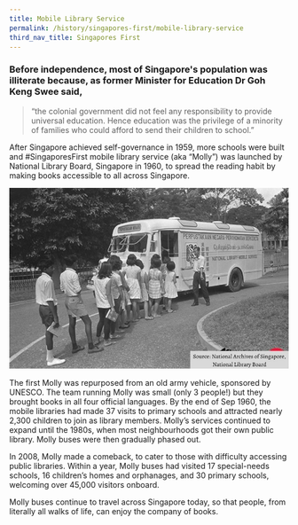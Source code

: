 ```yaml
---
title: Mobile Library Service
permalink: /history/singapores-first/mobile-library-service
third_nav_title: Singapores First
---
```

### Before independence, most of Singapore's population was illiterate because, as former Minister for Education Dr Goh Keng Swee said, 

> “the colonial government did not feel any responsibility to provide universal education. Hence education was the privilege of a minority of families who could afford to send their children to school.” 

After Singapore achieved self-governance in 1959, more schools were built and #SingaporesFirst mobile library service (aka “Molly”) was launched by National Library Board, Singapore in 1960, to spread the reading habit by making books accessible to all across Singapore.

![Alt text for image on Isomer site](/images/mobilelibraryservice.jpeg)

The first Molly was repurposed from an old army vehicle, sponsored by UNESCO. The team running Molly was small (only 3 people!) but they brought books in all four official languages. By the end of Sep 1960, the mobile libraries had made 37 visits to primary schools and attracted nearly 2,300 children to join as library members. Molly’s services continued to expand until the 1980s, when most neighbourhoods got their own public library. Molly buses were then gradually phased out.

In 2008, Molly made a comeback, to cater to those with difficulty accessing public libraries. Within a year, Molly buses had visited 17 special-needs schools, 16 children’s homes and orphanages, and 30 primary schools, welcoming over 45,000 visitors onboard.

Molly buses continue to travel across Singapore today, so that people, from literally all walks of life, can enjoy the company of books.